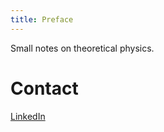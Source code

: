 ```yaml
---
title: Preface
---
```

Small notes on theoretical physics.

# Contact
[LinkedIn](https://www.linkedin.com/in/seungjin-lee)